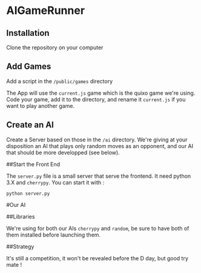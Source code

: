# AIGameRunner

## Installation

Clone the repository on your computer

## Add Games

Add a script in the `/public/games` directory

The App will use the `current.js` game which is the quixo game we're using. Code your game, add it to the directory, and rename it `current.js` if you want to play another game.

## Create an AI

Create a Server based on those in the `/ai` directory. 
We're giving at your disposition an AI that plays only random moves as an opponent, and our AI that should be more developped (see below). 

##Start the Front End

The `server.py` file is a small server that serve the frontend. 
It need python 3.X and `cherrypy`. You can start it with :

```
python server.py
```

#Our AI

##Libraries

We're using for both our AIs `cherrypy` and `random`, be sure to have both of them installed before launching them.

##Strategy

It's still a competition, it won't be revealed before the D day, but good try mate !